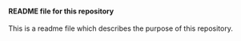#### README file for this repository

This is a readme file which describes the purpose of this repository.